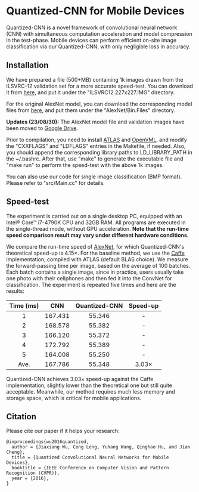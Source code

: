 # Quantized-CNN for Mobile Devices

Quantized-CNN is a novel framework of convolutional neural network (CNN) with simultaneous computation acceleration and model compression in the test-phase. Mobile devices can perform efficient on-site image classification via our Quantized-CNN, with only negligible loss in accuracy.

## Installation

We have prepared a file (500+MB) containing 1k images drawn from the ILSVRC-12 validation set for a more accurate speed-test. You can download it from [here](https://1drv.ms/u/s!Ahwjm8lejJYNp79irrjHGEmylB4F7w), and put it under the "ILSVRC12.227x227.IMG" directory.

For the original AlexNet model, you can download the corresponding model files from [here](https://1drv.ms/u/s!Ahwjm8lejJYNraoZ8qoxy4VUGzsL7Q), and put them under the "AlexNet/Bin.Files" directory.

**Updates (23/08/30):** The AlexNet model file and validation images have been moved to [Google Drive](https://drive.google.com/drive/folders/18gwVZRViZ3Q2Fw6q8T7ciQPSMLeZQjSk?usp=drive_link).

Prior to compilation, you need to install [ATLAS](http://math-atlas.sourceforge.net) and [OpenVML](https://github.com/xianyi/OpenVML), and modify the "CXXFLAGS" and "LDFLAGS" entries in the Makefile, if needed. Also, you should append the corresponding library paths to LD\_LIBRARY\_PATH in the ~/.bashrc. After that, use "make" to generate the executable file and "make run" to perform the speed-test with the above 1k images.

You can also use our code for single image classification (BMP format). Please refer to "src/Main.cc" for details.

## Speed-test

The experiment is carried out on a single desktop PC, equipped with an Intel&reg; Core&trade; i7-4790K CPU and 32GB RAM. All programs are executed in the single-thread mode, without GPU acceleration. **Note that the run-time speed comparison result may vary under different hardware conditions.**

We compare the run-time speed of [AlexNet](http://papers.nips.cc/paper/4824-imagenet-classification-with-deep-convolutional-neural-networks), for which Quantized-CNN's theoretical speed-up is 4.15&times;. For the baseline method, we use the [Caffe](http://caffe.berkeleyvision.org/) implementation, compiled with ATLAS (default BLAS choice). We measure the forward-passing time per image, based on the average of 100 batches. Each batch contains a single image, since in practice, users usually take one photo with their cellphones and then fed it into the ConvNet for classification. The experiment is repeated five times and here are the results:

| Time (ms) |     CNN | Quantized-CNN |    Speed-up |
|:---------:|:-------:|:-------------:|:-----------:|
|         1 | 167.431 |        55.346 |           - |
|         2 | 168.578 |        55.382 |           - |
|         3 | 166.120 |        55.372 |           - |
|         4 | 172.792 |        55.389 |           - |
|         5 | 164.008 |        55.250 |           - |
|       Ave.| 167.786 |        55.348 | 3.03&times; |

Quantized-CNN achieves 3.03&times; speed-up against the Caffe implementation, slightly lower than the theoretical one but still quite acceptable. Meanwhile, our method requires much less memory and storage space, which is critical for mobile applications.

## Citation

Please cite our paper if it helps your research:

    @inproceedings{wu2016quantized,
      author = {Jiaxiang Wu, Cong Leng, Yuhang Wang, Qinghao Hu, and Jian Cheng},
      title = {Quantized Convolutional Neural Networks for Mobile Devices},
      booktitle = {IEEE Conference on Computer Vision and Pattern Recognition (CVPR)},
      year = {2016},
    }
